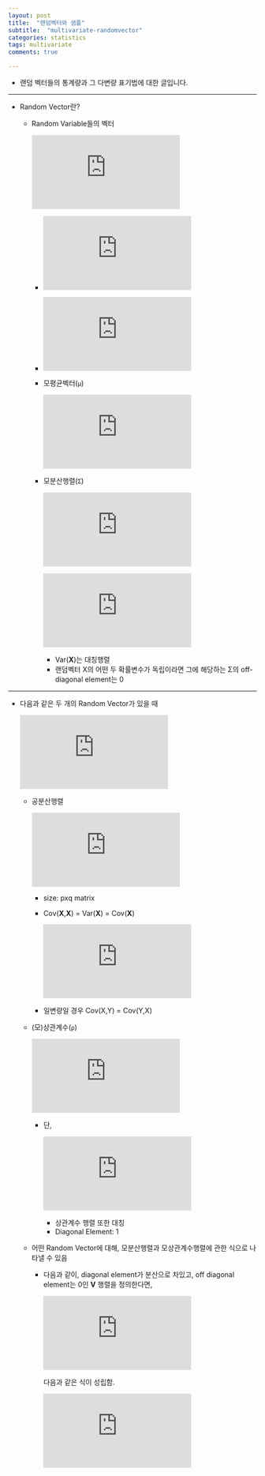 ```yaml
---
layout: post
title:  "랜덤벡터와 샘플"
subtitle:  "multivariate-randomvector"
categories: statistics
tags: multivariate
comments: true

---
```


- 랜덤 벡터들의 통계량과 그 다변량 표기법에 대한 글입니다.  

---  

- Random Vector란?  
  - Random Variable들의 벡터  
  
    ![](https://latex.codecogs.com/gif.latex?%5Cmathbf%7BX%7D%20%3D%20%5BX_1%2CX_2%2C...%2CX_p%5D%5ET)  
    
    - ![](https://latex.codecogs.com/gif.latex?%5Cboldsymbol%7BX%7D%20%5C%3B%20is%20%5C%3Ba%20%5C%3Brandom%20%5C%3B%20vector)  
    - ![](https://latex.codecogs.com/gif.latex?X_j%2C%201%5Cleq%20j%20%5Cleq%20p%20%5C%3B%20is%20%5C%3B%20a%5C%3B%20random%20%5C%3B%20variable)  
    
    - 모평균벡터(`μ`)  

      ![](https://latex.codecogs.com/gif.latex?E%28%5Cboldsymbol%7BX%7D%29%20%3D%20%5Cbegin%7Bbmatrix%7D%20E%28X_1%29%5C%5C%20E%28X_2%29%5C%5C%20%5Cvdots%20%5C%5C%20E%28X_p%29%20%5Cend%7Bbmatrix%7D%20%3D%20%5Cboldsymbol%7B%5Cmu%7D%20%3D%20%5Cbegin%7Bbmatrix%7D%20%5Cmu_1%5C%5C%20%5Cmu_2%5C%5C%20%5Cvdots%20%5C%5C%20%5Cmu_p%20%5Cend%7Bbmatrix%7D)  

    - 모분산행렬(`Σ`)  

      ![](https://latex.codecogs.com/gif.latex?Var%28%5Cboldsymbol%7BX%7D%29%20%3D%20E%5B%28%5Cboldsymbol%7BX-%5Cmu%7D%29%28%5Cboldsymbol%7BX-%5Cmu%7D%29%5ET%5D)  

      ![](https://latex.codecogs.com/gif.latex?%3D%20%5Cbegin%7Bbmatrix%7D%20%5Csigma_%7B11%7D%20%26%20%5Csigma_%7B12%7D%20%26%20...%20%26%20%5Csigma_%7B1p%7D%5C%5C%20%5Csigma_%7B21%7D%20%26%20%5Csigma_%7B22%7D%20%26%20...%20%26%20%5Csigma_%7B2p%7D%5C%5C%20%5Cvdots%20%26%20%5Cvdots%20%26%20%26%5Cvdots%20%5C%5C%20%5Csigma_%7Bp1%7D%20%26%20%5Csigma_%7Bp2%7D%20%26%20...%5C%20%26%20%5Csigma_%7Bpp%7D%20%5Cend%7Bbmatrix%7D%20%3D%20%5Cboldsymbol%7B%5CSigma%20%7D)  
      
      - Var(__X__)는 대칭행렬  
      - 랜덤벡터 X의 어떤 두 확률변수가 독립이라면 그에 해당하는 Σ의 off-diagonal element는 0  
  
---  

- 다음과 같은 두 개의 Random Vector가 있을 때 

  ![](https://latex.codecogs.com/gif.latex?%5Cboldsymbol%7BX%7D%20%5Cin%20R%5Ep%20%5C%3B%20and%20%5C%3B%20%5Cboldsymbol%7BY%7D%20%5Cin%20R%5Eq)  
  
    - 공분산행렬  
      
      ![](https://latex.codecogs.com/gif.latex?Cov%28%5Cboldsymbol%7BX%2CY%7D%29%29%20%3D%20E%5B%5Cboldsymbol%7B%28X-%5Cmu_X%29%28Y-%5Cmu_Y%29%5ET%7D%5D%20%3D%20E%28%5Cboldsymbol%7BXY%5ET%7D%29%20-%20E%28%5Cboldsymbol%7BX%7D%29E%28%5Cboldsymbol%7BY%5ET%7D%29)  
      
      - size: pxq matrix  
      - Cov(__X__,__X__) = Var(__X__) = Cov(__X__)  
      
      
        ![](https://latex.codecogs.com/gif.latex?Cov%28%5Cboldsymbol%7BX%2C%20Y%7D%29%20%3D%20Cov%28%5Cboldsymbol%7BY%2C%20X%7D%29%5ET)  
        
      - 일변량일 경우 Cov(X,Y) = Cov(Y,X)  
      
    - (모)상관계수(`ρ`)  
    
      ![](https://latex.codecogs.com/gif.latex?%5Cboldsymbol%7B%5Crho%7D%20%3D%20%5Cbegin%7Bbmatrix%7D%201%20%26%20%5Crho_%7B12%7D%20%26%20...%20%26%20%5Crho_%7B1p%7D%20%5C%5C%20%5Crho_%7B21%7D%20%26%201%20%26%20...%20%26%20%5Crho_%7B2p%7D%20%5C%5C%20%5Cvdots%20%26%20%5Cvdots%20%26%20%5Cddots%20%26%20%5Cvdots%20%5C%5C%20%5Crho_%7Bp1%7D%20%26%20%5Crho_%7Bp2%7D%20%26%20...%20%26%201%20%5Cend%7Bbmatrix%7D)  

      - 단,   
        
          ![](https://latex.codecogs.com/gif.latex?%5Crho_%7Bjk%7D%20%3D%20Corr%28X_j%2C%20X_k%29%20%3D%20%5Cfrac%7BCov%28X_j%2C%20X_k%29%7D%7B%5Csqrt%7BVar%28X_j%29%7D%7B%5Csqrt%7BVar%28X_k%29%7D%7D%7D%20%3D%20%5Cfrac%7B%5Csigma_%7Bjk%7D%7D%7B%5Csqrt%7B%5Csigma_%7Bjj%7D%7D%5Csqrt%7B%5Csigma_%7Bkk%7D%7D%7D)  
          
        - 상관계수 행렬 또한 대칭  
        - Diagonal Element: 1  
        
  - 어떤 Random Vector에 대해, 모분산행렬과 모상관계수행렬에 관한 식으로 나타낼 수 있음  
    
    - 다음과 같이, diagonal element가 분산으로 차있고, off diagonal element는 0인 __V__ 행렬을 정의한다면,  
    
      ![](https://latex.codecogs.com/gif.latex?%5Cboldsymbol%7BV%7D%3D%5Cbegin%7Bbmatrix%7D%20%5Csigma_%7B11%7D%20%26%200%20%26%20...%20%26%200%5C%5C%200%20%26%20%5Csigma_%7B22%7D%20%26%20...%20%26%20%5Cvdots%20%5C%5C%20%5Cvdots%20%26%20%5Cvdots%20%26%20%5Cddots%20%26%20%5Cvdots%5C%5C%200%20%26%200%20%26%20...%20%26%20%5Csigma_%7Bpp%7D%20%5Cend%7Bbmatrix%7D)  
      
      다음과 같은 식이 성립함.  
      
      ![](https://latex.codecogs.com/gif.latex?%5Cboldsymbol%7BV%7D%5E%7B%5Cfrac%7B1%7D%7B2%7D%7D%5Cboldsymbol%7B%5Crho%7D%5Cboldsymbol%7BV%7D%5E%7B%5Cfrac%7B1%7D%7B2%7D%7D%3D%5Cboldsymbol%7B%5CSigma%7D%2C%20%5Cboldsymbol%7B%5Crho%7D%3D%5Cboldsymbol%7BV%7D%5E%7B-%5Cfrac%7B1%7D%7B2%7D%7D%5Cboldsymbol%7B%5CSigma%7D%5Cboldsymbol%7BV%7D%5E%7B-%5Cfrac%7B1%7D%7B2%7D%7D)  
      
      
    
   
